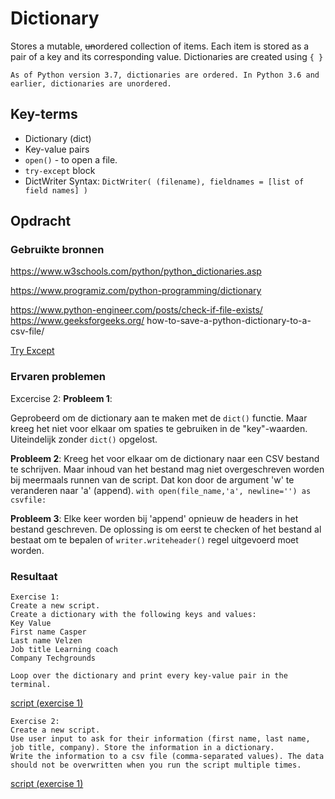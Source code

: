# Dictionary 

Stores a mutable, ~~un~~ordered collection of items. Each item is stored as a pair of a key and its corresponding value. Dictionaries are created using `{ }`

`As of Python version 3.7, dictionaries are ordered. In Python 3.6 and earlier, dictionaries are unordered.`

## Key-terms
- Dictionary (dict)
- Key-value pairs
- `open()` - to open a file.
- `try-except` block
- DictWriter
    Syntax:
    `DictWriter( (filename), fieldnames = [list of field names] )`

## Opdracht
### Gebruikte bronnen
https://www.w3schools.com/python/python_dictionaries.asp

https://www.programiz.com/python-programming/dictionary

https://www.python-engineer.com/posts/check-if-file-exists/
https://www.geeksforgeeks.org/
how-to-save-a-python-dictionary-to-a-csv-file/

[Try Except](https://www.w3schools.com/python/python_try_except.asp)


### Ervaren problemen
Excercise 2:
**Probleem 1**:

Geprobeerd om de dictionary aan te maken met de `dict()` functie. Maar kreeg het niet voor elkaar om spaties te gebruiken in de "key"-waarden. Uiteindelijk zonder `dict()` opgelost.

**Probleem 2**:
Kreeg het voor elkaar om de dictionary naar een CSV bestand te schrijven. Maar inhoud van het bestand mag niet overgeschreven worden bij meermaals runnen van de script.
Dat kon door de argument 'w' te veranderen naar 'a' (append).
`with open(file_name,'a', newline='') as csvfile:`

**Probleem 3**:
Elke keer worden bij 'append' opnieuw de headers in het bestand geschreven. De oplossing is om eerst te checken of het bestand al bestaat om te bepalen of  `writer.writeheader()` regel uitgevoerd moet worden.

### Resultaat

```
Exercise 1:
Create a new script.
Create a dictionary with the following keys and values:
Key Value
First name Casper
Last name Velzen
Job title Learning coach
Company Techgrounds

Loop over the dictionary and print every key-value pair in the terminal.
```
[script (exercise 1)](code/08_1.py)

```
Exercise 2:
Create a new script.
Use user input to ask for their information (first name, last name, job title, company). Store the information in a dictionary.
Write the information to a csv file (comma-separated values). The data should not be overwritten when you run the script multiple times.
```
[script (exercise 1)](code/08_2.py)
